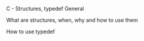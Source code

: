C - Structures, typedef
General

What are structures, when, why and how to use them

How to use typedef
